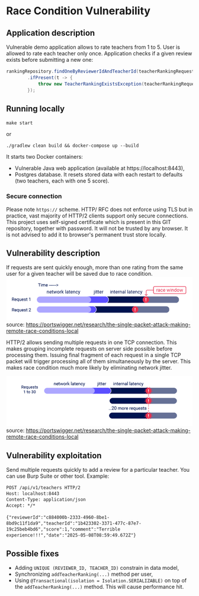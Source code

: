 # Race Condition Vulnerability
## Application description
Vulnerable demo application allows to rate teachers from 1 to 5. User is allowed to rate each teacher only once.
Application checks if a given review exists before submitting a new one:
```java
rankingRepository.findOneByReviewerIdAndTeacherId(teacherRankingRequest.reviewerId(), teacherRankingRequest.teacherId())
        .ifPresent(t -> {
            throw new TeacherRankingExistsException(teacherRankingRequest.reviewerId(), teacherRankingRequest.teacherId());
        });
```

## Running locally
```shell
make start
```
or
```shell
./gradlew clean build && docker-compose up --build
```
It starts two Docker containers:
* Vulnerable Java web application (available at https://localhost:8443),
* Postgres database. It resets stored data with each restart to defaults (two teachers, each with one 5 score).

### Secure connection
Please note `https://` scheme. HTTP/ RFC does not enforce using TLS but in practice, vast majority of HTTP/2 clients support only secure connections.
This project uses self-signed certificate which is present in this GIT repository, together with password. It will not be trusted by any browser.
It is not advised to add it to browser's permanent trust store locally.

## Vulnerability description
If requests are sent quickly enough, more than one rating from the same user for a given teacher will be saved due to race condition.
![image](./readme-assets/race-condition-parallel.png)
source: https://portswigger.net/research/the-single-packet-attack-making-remote-race-conditions-local

HTTP/2 allows sending multiple requests in one TCP connection. This makes grouping incomplete requests on server side possible before processing them.
Issuing final fragment of each request in a single TCP packet will trigger processing all of them simultaneously by the server.
This makes race condition much more likely by eliminating network jitter.

![image](./readme-assets/race-condition-single-packet-attack.png)
source: https://portswigger.net/research/the-single-packet-attack-making-remote-race-conditions-local

## Vulnerability exploitation
Send multiple requests quickly to add a review for a particular teacher. You can use Burp Suite or other tool. Example:

```http request
POST /api/v1/teachers HTTP/2
Host: localhost:8443
Content-Type: application/json
Accept: */*

{"reviewerId":"c884000b-2333-4960-8be1-8bd9c11f1da9","teacherId":"1b423302-3371-477c-87e7-19c25beb4bd6","score":1,"comment":"Terrible experience!!!","date":"2025-05-08T08:59:49.672Z"}
```

## Possible fixes
* Adding `UNIQUE (REVIEWER_ID, TEACHER_ID)` constrain in data model,
* Synchronizing `addTeacherRanking(...)` method per user,
* Using `@Transactional(isolation = Isolation.SERIALIZABLE)` on top of the `addTeacherRanking(...)` method. This will cause performance hit.
